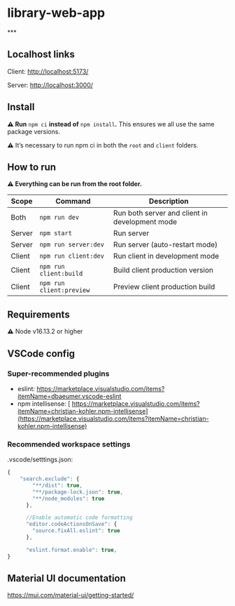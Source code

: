 # library-web-app

\*\*\*

## Localhost links

Client: <http://localhost:5173/>

Server: [http://localhost:3000/](http://localhost:5173/)

## Install

**⚠️ Run** `npm ci` **instead of** `npm install`**.** This ensures we all use the same package versions.

**⚠️** It’s necessary to run npm ci in both the `root` and `client` folders.

## How to run

**⚠️ Everything can be run from the root folder.**

| Scope | Command | Description |
|----|----|----|
| Both | `npm run dev` | Run both server and client in development mode |
| Server | `npm start` | Run server |
| Server | `npm run server:dev` | Run server (auto-restart mode) |
| Client | `npm run client:dev` | Run client in development mode |
| Client | `npm run client:build` | Build client production version |
| Client | `npm run client:preview` | Preview client production build |

## Requirements

**⚠️** Node v16.13.2 or higher

## VSCode config

### Super-recommended plugins

* eslint: <https://marketplace.visualstudio.com/items?itemName=dbaeumer.vscode-eslint>
* npm intellisense: [ https://marketplace.visualstudio.com/items?itemName=christian-kohler.npm-intellisense](https://marketplace.visualstudio.com/items?itemName=christian-kohler.npm-intellisense)


### Recommended workspace settings

.vscode/setttings.json:

```javascript
{
    "search.exclude": {
        "**/dist": true,
        "**/package-lock.json": true,
        "**/node_modules": true
      },

      //Enable automatic code formatting
      "editor.codeActionsOnSave": {
        "source.fixAll.eslint": true
      },

      "eslint.format.enable": true,
}
```


## Material UI documentation

<https://mui.com/material-ui/getting-started/>
